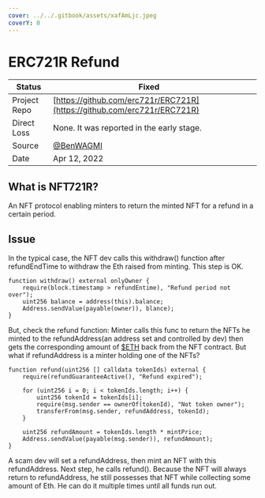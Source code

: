 ```yaml
---
cover: ../../.gitbook/assets/xafAmLjc.jpeg
coverY: 0
---
```


# ERC721R Refund



| Status       | Fixed                                                                    |   |
| ------------ | ------------------------------------------------------------------------ | - |
| Project Repo | [https://github.com/erc721r/ERC721R](https://github.com/erc721r/ERC721R) |   |
| Direct Loss  | None. It was reported in the early stage.                                |   |
| Source       | [@BenWAGMI](https://twitter.com/BenWAGMI/status/1513793556367884289)     |   |
| Date         | Apr 12, 2022                                                             |   |

## What is NFT721R?

An NFT protocol enabling minters to return the minted NFT for a refund in a certain period.

## Issue

In the typical case, the NFT dev calls this withdraw() function after refundEndTime to withdraw the Eth raised from minting. This step is OK.

```
function withdraw() external onlyOwner {
    require(block.timestamp > refundEntime), "Refund period not over");
    uint256 balance = address(this).balance;
    Address.sendValue(payable(owner)), blance);
}
```

But, check the refund function: Minter calls this func to return the NFTs he minted to the refundAddress(an address set and controlled by dev) then gets the corresponding amount of [$ETH](https://twitter.com/search?q=%24ETH\&src=cashtag\_click) back from the NFT contract. But what if refundAddress is a minter holding one of the NFTs?

```
function refund(uint256 [] calldata tokenIds) external {
    require(refundGuaranteeActive(), "Refund expired");

    for (uint256 i = 0; i < tokenIds.length; i++) {
        uint256 tokenId = tokenIds[i];
        require(msg.sender == ownerOf(tokenId), "Not token owner");
        transferFrom(msg.sender, refundAddress, tokenId);
    }

    uint256 refundAmount = tokenIds.length * mintPrice;
    Address.sendValue(payable(msg.sender)), refundAmount);
}
```

A scam dev will set a refundAddress, then mint an NFT with this refundAddress. Next step, he calls refund(). Because the NFT will always return to refundAddress, he still possesses that NFT while collecting some amount of Eth. He can do it multiple times until all funds run out.

